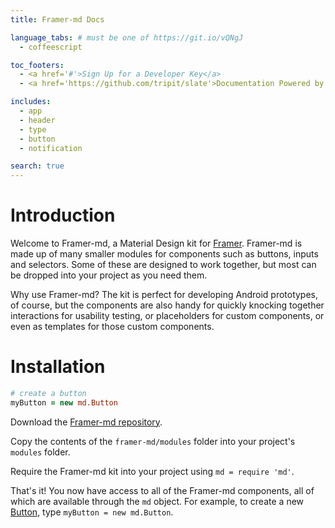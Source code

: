 ```yaml
---
title: Framer-md Docs

language_tabs: # must be one of https://git.io/vQNgJ
  - coffeescript

toc_footers:
  - <a href='#'>Sign Up for a Developer Key</a>
  - <a href='https://github.com/tripit/slate'>Documentation Powered by Slate</a>

includes:
  - app
  - header
  - type
  - button
  - notification

search: true
---
```


# Introduction

Welcome to Framer-md, a Material Design kit for [Framer](http://framer.com). Framer-md is made up of many smaller modules for components such as buttons, inputs and selectors. Some of these are designed to work together, but most can be dropped into your project as you need them.

Why use Framer-md? The kit is perfect for developing Android prototypes, of course, but the components are also handy for quickly knocking together interactions for usability testing, or placeholders for custom components, or even as templates for those custom components.

# Installation
```coffeescript
# create a button
myButton = new md.Button
```

Download the [Framer-md repository](http://github.com/steveruizok/framer-md). 

Copy the contents of the `framer-md/modules` folder into your project's `modules` folder.

Require the Framer-md kit into your project using `md = require 'md'`.

That's it! You now have access to all of the Framer-md components, all of which are available through the `md` object. For example, to create a new [Button](#button), type `myButton = new md.Button`.







